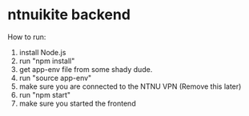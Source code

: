 # ntnuikite backend

How to run:

1. install Node.js
2. run "npm install"
3. get app-env file from some shady dude.
4. run "source app-env"
5. make sure you are connected to the NTNU VPN (Remove this later)
6. run "npm start"
7. make sure you started the frontend
